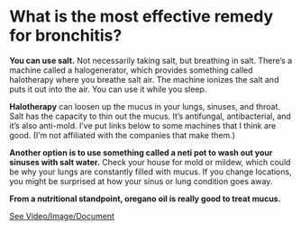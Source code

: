 # What is the most effective remedy for bronchitis?

**You can use salt.** Not necessarily taking salt, but breathing in salt. There’s a machine called a halogenerator, which provides something called halotherapy where you breathe salt air. The machine ionizes the salt and puts it out into the air. You can use it while you sleep.

**Halotherapy** can loosen up the mucus in your lungs, sinuses, and throat. Salt has the capacity to thin out the mucus. It’s antifungal, antibacterial, and it’s also anti-mold. I’ve put links below to some machines that I think are good. (I’m not affiliated with the companies that make them.)

**Another option is to use something called a neti pot to wash out your sinuses with salt water.** Check your house for mold or mildew, which could be why your lungs are constantly filled with mucus. If you change locations, you might be surprised at how your sinus or lung condition goes away.

**From a nutritional standpoint, oregano oil is really good to treat mucus.**

 [See Video/Image/Document](https://hls-player.drberg.com/asset?path=migrated-assets/reduce-respiratory-mucus-with-salt-drberg-on-chest-infection-chronic-bronchitis-lung-cleanse)